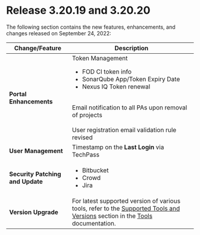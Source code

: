 # Release 3.20.19 and 3.20.20

The following section contains the new features, enhancements, and changes released on September 24, 2022:

| Change/Feature |Description|
|---|---|
|**Portal Enhancements**|Token Management<ul><li>FOD CI token info</li><li>SonarQube App/Token Expiry Date</li><li>Nexus IQ Token renewal</li></ul><br>Email notification to all PAs upon removal of projects<br><br>User registration email validation rule revised|
|**User Management**|Timestamp on the **Last Login** via TechPass|
|**Security Patching and Update**| <ul><li>Bitbucket</li><li>Crowd</li><li>Jira</li></ul>|  
|**Version Upgrade**|For latest supported version of various tools, refer to the [Supported Tools and Versions](https://docs.developer.tech.gov.sg/docs/ship-hats-tools/tools-overview?id=supported-tools-and-versions) section in the [Tools](https://docs.developer.tech.gov.sg/docs/ship-hats-tools/tools-overview) documentation.|